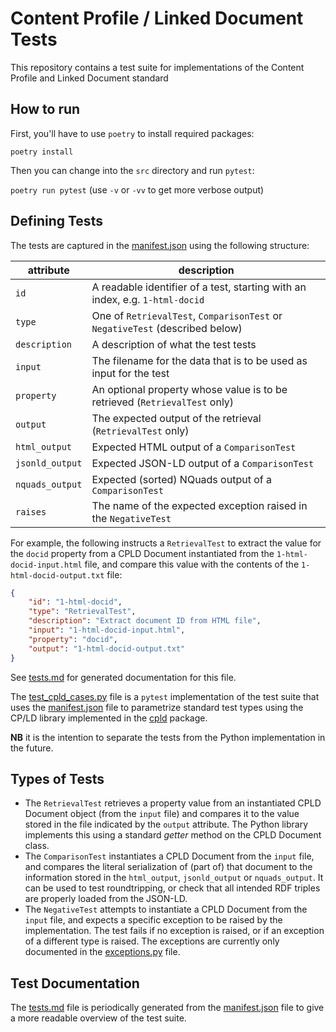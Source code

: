 # Content Profile / Linked Document Tests

This repository contains a test suite for implementations of the Content Profile and Linked Document standard

## How to run

First, you'll have to use `poetry` to install required packages:

`poetry install`

Then you can change into the `src` directory and run `pytest`:

`poetry run pytest` (use `-v` or `-vv` to get more verbose output)

## Defining Tests

The tests are captured in the [manifest.json](src/tests/data/manifest.json) using the following structure:

| attribute | description |
| --- | --- |
| `id` | A readable identifier of a test, starting with an index, e.g. `1-html-docid` | 
| `type` | One of `RetrievalTest`, `ComparisonTest` or `NegativeTest` (described below) | 
| `description` | A description of what the test tests | 
| `input` | The filename for the data that is to be used as input for the test |
| `property` | An optional property whose value is to be retrieved (`RetrievalTest` only) |
| `output` | The expected output of the retrieval (`RetrievalTest` only) |
| `html_output` | Expected HTML output of a `ComparisonTest` |
| `jsonld_output` | Expected JSON-LD output of a `ComparisonTest` |
| `nquads_output` | Expected (sorted) NQuads output of a `ComparisonTest` |
| `raises` | The name of the expected exception raised in the `NegativeTest` |

For example, the following instructs a `RetrievalTest` to extract the value for the `docid` property from a CPLD Document instantiated from the `1-html-docid-input.html` file, and compare this value with the contents of the `1-html-docid-output.txt` file:

```json
{
    "id": "1-html-docid",
    "type": "RetrievalTest",
    "description": "Extract document ID from HTML file",
    "input": "1-html-docid-input.html",
    "property": "docid",
    "output": "1-html-docid-output.txt"
}
```

See [tests.md](tests.md) for generated documentation for this file.

The [test_cpld_cases.py](src/tests/test_cpld_cases.py) file is a `pytest` implementation of the test suite that uses the [manifest.json](src/tests/data/manifest.json) file to parametrize standard test types using the CP/LD library implemented in the [cpld](src/cpld) package. 

**NB** it is the intention to separate the tests from the Python implementation in the future.

## Types of Tests

* The `RetrievalTest` retrieves a property value from an instantiated CPLD Document object (from the `input` file) and compares it to the value stored in the file indicated by the `output` attribute. The Python library implements this using a standard *getter* method on the CPLD Document class.
* The `ComparisonTest` instantiates a CPLD Document from the `input` file, and compares the literal serialization of (part of) that document to the information stored in the `html_output`, `jsonld_output` or `nquads_output`. It can be used to test roundtripping, or check that all intended RDF triples are properly loaded from the JSON-LD.
* The `NegativeTest` attempts to instantiate a CPLD Document from the `input` file, and expects a specific exception to be raised by the implementation. The test fails if no exception is raised, or if an exception of a different type is raised. The exceptions are currently only documented in the [exceptions.py](src/cpld/exceptions.py) file.

## Test Documentation

The [tests.md](tests.md) file is periodically generated from the [manifest.json](src/tests/data/manifest.json) file to give a more readable overview of the test suite.